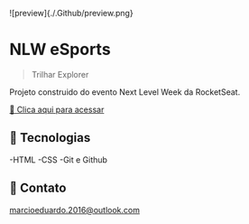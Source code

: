 ![preview]{./.Github/preview.png}

# NLW eSports

> Trilhar Explorer

Projeto construido do evento Next Level Week da RocketSeat.

[ 🔗 Clica aqui para acessar](acess.ao.link)


## 🔧 Tecnologias

-HTML
-CSS
-Git e Github

## 📱 Contato

marcioeduardo.2016@outlook.com